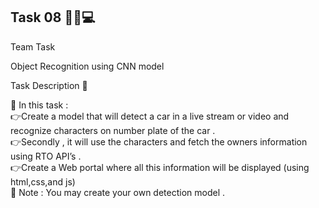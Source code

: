 
## Task 08 👨🏻💻

Team Task


Object Recognition using CNN model

Task Description 📄

📌 In this task :  
👉Create a model that will detect a car in a live stream or video and recognize characters on number plate of the car .   
👉Secondly , it will use the characters and fetch the owners information using RTO API’s .   
👉Create a Web portal where all this information will be displayed (using html,css,and js)   
📌 Note : You may create your own detection model .
